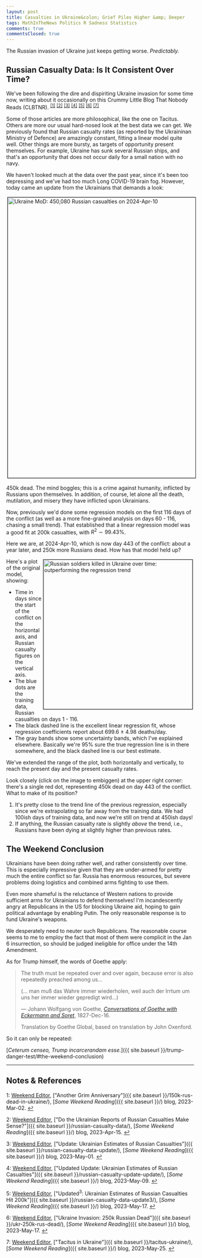 ```yaml
---
layout: post
title: Casualties in Ukraine&colon; Grief Piles Higher &amp; Deeper
tags: MathInTheNews Politics R Sadness Statistics
comments: true
commentsClosed: true
---
```


The Russian invasion of Ukraine just keeps getting worse.  _Predictably._  

## Russian Casualty Data: Is It Consistent Over Time?  

We've been following the dire and dispiriting Ukraine invasion for some time now, writing
about it occasionally on this Crummy Little Blog That Nobody Reads (CLBTNR).
<sup id="fn1a">[[1]](#fn1)</sup> <sup id="fn2a">[[2]](#fn2)</sup> <sup id="fn3a">[[3]](#fn3)</sup>
<sup id="fn4a">[[4]](#fn4)</sup> <sup id="fn5a">[[5]](#fn5)</sup> <sup id="fn6a">[[6]](#fn6)</sup>
<sup id="fn7a">[[7]](#fn7)</sup>  

Some of those articles are more philosophical, like the one on Tacitus.  Others are more
our usual hard-nosed look at the best data we can get.  We previously found that Russian casualty
rates (as reported by the Ukraininan Ministry of Defence) are amazingly constant, fitting
a linear model quite well.  Other things are more bursty, as targets of opportunity
present themselves.  For example, Ukraine has sunk several Russian ships, and that's an
opportunity that does not occur daily for a small nation with no navy.  

We haven't looked much at the data over the past year, since it's been too depressing and
we've had too much Long COVID-19 brain fog.  However, today came an update from the
Ukrainians that demands a look:  

<a href="https://twitter.com/DefenceU/status/1777926660739735952"><img src="{{ site.baseurl }}/images/2024-04-10-ukraine-450k-ukr-mod.jpg" width="550" height="751" alt="Ukraine MoD: 450,080 Russian casualties on 2024-Apr-10" title="Ukraine MoD: 450,080 Russian casualties on 2024-Apr-10" style="margin: 3px 3px 3px 3px; border: 1px solid #000000;"></a>

450k dead.  The mind boggles; this is a crime against humanity, inflicted by Russians upon
themselves.  In addition, of course, let alone all the death, mutilation, and misery they
have inflicted upon Ukrainians.  

Now, previously we'd done some regression models on the first 116 days of the conflict (as
well as a more fine-grained analysis on days 60 - 116, chasing a small trend).  That
established that a linear regression model was a good fit at 200k casualties, 
with $R^2 \sim 99.43\%$.  

Here we are, at 2024-Apr-10, which is now day 443 of the conflict: about a year later, and
250k more Russians dead.  How has that model held up?  

<a href="{{ site.baseurl }}/images/2024-04-10-ukraine-450k-regression.png"><img src="{{ site.baseurl }}/images/2024-04-10-ukraine-450k-regression-thumb.jpg" width="400" height="400" alt="Russian soldiers killed in Ukraine over time: outperforming the regression trend" title="Russian soldiers killed in Ukraine over time: outperforming the regression trend" style="float: right; margin: 3px 3px 3px 3px; border: 1px solid #000000;"></a>
Here's a plot of the original model, showing:
- Time in days since the start of the conflict on the horizontal axis, and Russian
  casualty figures on the vertical axis.  
- The blue dots are the training data, Russian casualties on days 1 - 116.  
- The black dashed line is the excellent linear regression fit, whose regression
  coefficients report about 699.6 $\pm$ 4.98 deaths/day.  
- The gray bands show some uncertainty bands, which I've explained elsewhere.  Basically
  we're 95% sure the true regression line is in there somewhere, and the black dashed line
  is our best estimate.  

We've extended the range of the plot, both horizontally and vertically, to reach the
present day and the present casualty rates.  

Look closely (click on the image to embiggen) at the upper right corner: there's a single
red dot, representing 450k dead on day 443 of the conflict.  What to make of its position?  
1. It's pretty close to the trend line of the previous regression, especially since we're
   extrapolating so far away from the training data.  We had 100ish days of training data,
   and now we're still on trend at 450ish days!  
2. If anything, the Russian casualty rate is slightly _above_ the trend, i.e., Russians
   have been dying at slightly higher than previous rates.  


## The Weekend Conclusion  

Ukrainians have been doing rather well, and rather consistently over time.  This is
especially impressive given that they are under-armed for pretty much the entire conflict
so far.  Russia has enormous resources, but severe problems doing logistics and combined
arms fighting to use them.  

Even more shameful is the reluctance of Western nations to provide sufficient arms for
Ukrainians to defend themselves!  I'm incandescently angry at Republicans in the US for
blocking Ukraine aid, hoping to gain political advantage by enabling Putin.  The only
reasonable response is to fund Ukraine's weapons.  

We desperately need to neuter such Republicans.  The reasonable course seems to me to
employ the fact that most of them were complicit in the Jan 6 insurrection, so should be
judged ineligible for office under the 14th Amendment.  

As for Trump himself, the words of Goethe apply:  

>The truth must be repeated over and over again, because error is also repeatedly preached among us&hellip;  
>  
>(&hellip; man muß das Wahre immer wiederholen, weil auch der Irrtum um uns her immer wieder gepredigt wird&hellip;)  
>  
> &mdash; Johann Wolfgang von Goethe, [_Conversations of Goethe with Eckermann and Soret_](https://goetheglobal.com/2021/03/02/goethe-on-truth-1/#:~:text=The%20truth%20must%20be%20repeated%20over%20and%20over%20again%2C%0Abecause%20error%20is%20also%20repeatedly%20preached%20among%0Aus), 1827-Dec-16.  
>  
> Translation by Goethe Global, based on translation by John Oxenford.  

So it can only be repeated: 

[_Ceterum censeo, Trump incarcerandam esse._]({{ site.baseurl }}/trump-danger-test/#the-weekend-conclusion)  

---

## Notes &amp; References  

<!--
<sup id="fn1a">[[1]](#fn1)</sup>

<a id="fn1">1</a>: ***, ["***"](***), *** DOI: [***](***). [↩](#fn1a)  

<a href="{{ site.baseurl }}/images/***">
  <img src="{{ site.baseurl }}/images/***" width="400" height="***" alt="***" title="***" style="float: right; margin: 3px 3px 3px 3px; border: 1px solid #000000;">
</a>

<a href="***">
  <img src="{{ site.baseurl }}/images/***" width="550" height="***" alt="***" title="***" style="margin: 3px 3px 3px 3px; border: 1px solid #000000;">
</a>

<iframe width="400" height="224" src="***" allow="accelerometer; encrypted-media; gyroscope; picture-in-picture" allowfullscreen style="float: right; margin: 3px 3px 3px 3px; border: 1px solid #000000;"></iframe>
-->

<a id="fn1">1</a>: [Weekend Editor](mailto:SomeWeekendReadingEditor@gmail.com), ["Another Grim Anniversary"]({{ site.baseurl }}/150k-rus-dead-in-ukraine/), [_Some Weekend Reading_]({{ site.baseurl }}/) blog, 2023-Mar-02. [↩](#fn1a)  

<a id="fn2">2</a>: [Weekend Editor](mailto:SomeWeekendReadingEditor@gmail.com), ["Do the Ukrainian Reports of Russian Casualties Make Sense?"]({{ site.baseurl }}/russian-casualty-data/), [_Some Weekend Reading_]({{ site.baseurl }}/) blog, 2023-Apr-15. [↩](#fn2a)  

<a id="fn3">3</a>: [Weekend Editor](mailto:SomeWeekendReadingEditor@gmail.com), ["Update: Ukrainian Estimates of Russian Casualties"]({{ site.baseurl }}/russian-casualty-data-update/), [_Some Weekend Reading_]({{ site.baseurl }}/) blog, 2023-May-01. [↩](#fn3a)  

<a id="fn4">4</a>: [Weekend Editor](mailto:SomeWeekendReadingEditor@gmail.com), ["Updated Update: Ukrainian Estimates of Russian Casualties"]({{ site.baseurl }}/russian-casualty-update-update/), [_Some Weekend Reading_]({{ site.baseurl }}/) blog, 2023-May-09. [↩](#fn4a)  

<a id="fn5">5</a>: [Weekend Editor](mailto:SomeWeekendReadingEditor@gmail.com), ["Updated${}^3$: Ukrainian Estimates of Russian Casualties Hit 200k"]({{ site.baseurl }}/russian-casualty-data-update3/), [_Some Weekend Reading_]({{ site.baseurl }}/) blog, 2023-May-17. [↩](#fn5a)  

<a id="fn6">6</a>: [Weekend Editor](mailto:SomeWeekendReadingEditor@gmail.com), ["Ukraine Invasion: 250k Russian Dead"]({{ site.baseurl }}/ukr-250k-rus-dead/), [_Some Weekend Reading_]({{ site.baseurl }}/) blog, 2023-May-17. [↩](#fn6a)  

<a id="fn7">7</a>: [Weekend Editor](mailto:SomeWeekendReadingEditor@gmail.com), ["Tacitus in Ukraine"]({{ site.baseurl }}/tacitus-ukraine/), [_Some Weekend Reading_]({{ site.baseurl }}/) blog, 2023-May-25. [↩](#fn7a)  
